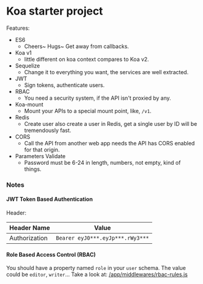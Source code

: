 # Koa starter project

Features:

- ES6
  - Cheers~ Hugs~ Get away from callbacks.
- Koa v1
  - little different on koa context compares to Koa v2.
- Sequelize
  - Change it to everything you want, the services are well extracted.
- JWT
  - Sign tokens, authenticate users.
- RBAC
  - You need a security system, if the API isn't proxied by any.
- Koa-mount
  - Mount your APIs to a special mount point, like, `/v1`.
- Redis
  - Create user also create a user in Redis, 
      get a single user by ID will be tremendously fast.
- CORS
  - Call the API from another web app needs the API has CORS enabled for that origin.
- Parameters Validate
  - Password must be 6-24 in length, numbers, not empty, kind of things.

### Notes

#### JWT Token Based Authentication

Header:

Header Name   | Value
------------- | ------------------------------
Authorization | `Bearer eyJ0***.eyJp***.rWy3***`

#### Role Based Access Control (RBAC)

You should have a property named `role` in your `user` schema. The value could be `editor`, `writer`... Take a look at: [/app/middlewares/rbac-rules.js](https://github.com/rankun203/koa-starter/blob/master/app/middlewares/rbac-rules.js)
